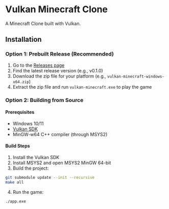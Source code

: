 # Vulkan Minecraft Clone

A Minecraft Clone built with Vulkan.

## Installation

### Option 1: Prebuilt Release (Recommended)

1. Go to the [Releases page](https://github.com/raphvrl/vk-minecraft-clone/releases)
2. Find the latest release version (e.g., v0.1.0)
3. Download the zip file for your platform (e.g., `vulkan-minecraft-windows-x64.zip`)
4. Extract the zip file and run `vulkan-minecraft.exe` to play the game

### Option 2: Building from Source

#### Prerequisites

- Windows 10/11
- [Vulkan SDK](https://vulkan.lunarg.com/sdk/home)
- MinGW-w64 C++ compiler (through MSYS2)

#### Build Steps

1. Install the Vulkan SDK
2. Install MSYS2 and open MSYS2 MinGW 64-bit
3. Build the project:
```bash
git submodule update --init --recursive
make all
```
4. Run the game:
```bash
./app.exe
```